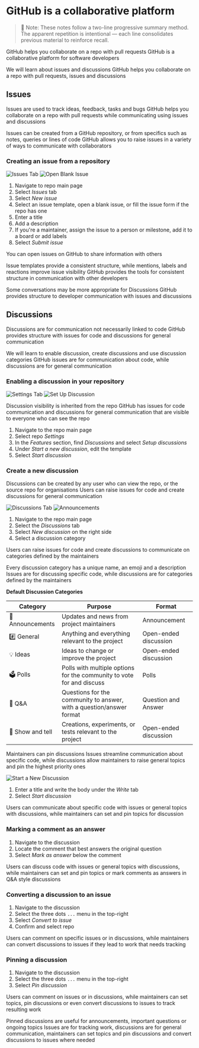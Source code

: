 # GitHub is a collaborative platform

> 📘 Note: These notes follow a two-line progressive summary method.  
> The apparent repetition is intentional — each line consolidates previous material to reinforce recall.

GitHub helps you collaborate on a repo with pull requests
GitHub is a collaborative platform for software developers

We will learn about issues and discussions
GitHub helps you collaborate on a repo with pull requests, issues and discussions

## Issues

Issues are used to track ideas, feedback, tasks and bugs
GitHub helps you collaborate on a repo with pull requests while communicating using issues and discussions

Issues can be created from a GitHub repository, or from specifics such as notes, queries or lines of code
GitHub allows you to raise issues in a variety of ways to communicate with collaborators

### Creating an issue from a repository

![Issues Tab](https://learn.microsoft.com/en-us/training/github/introduction-to-github/media/issues-tab.png)
![Open Blank Issue](https://learn.microsoft.com/en-us/training/github/introduction-to-github/media/open-a-blank-issue.png)

1. Navigate to repo main page
2. Select *Issues* tab
3. Select *New issue*
4. Select an issue template, open a blank issue, or fill the issue form if the repo has one
5. Enter a title
6. Add a description
7. If you're a maintainer, assign the issue to a person or milestone, add it to a board or add labels
8. Select *Submit issue*

You can open issues on GitHub to share information with others

Issue templates provide a consistent structure, while mentions, labels and reactions improve issue visibility
GitHub provides the tools for consistent structure in communication with other developers

Some conversations may be more appropriate for Discussions
GitHub provides structure to developer communication with issues and discussions

## Discussions

Discussions are for communication not necessarily linked to code
GitHub provides structure with issues for code and discussions for general communication

We will learn to enable discussion, create discussions and use discussion categories
GitHub issues are for communication about code, while discussions are for general communication

### Enabling a discussion in your repository

![Settings Tab](https://learn.microsoft.com/en-us/training/github/introduction-to-github/media/settings-tab.png)
![Set Up Discussion](https://learn.microsoft.com/en-us/training/github/introduction-to-github/media/set-up-discussion.png)

Discussion visibility is inherited from the repo
GitHub has issues for code communication and discussions for general communication that are visible to everyone who can see the repo

1. Navigate to the repo main page
2. Select repo *Settings*
3. In the *Features* section, find *Discussions* and select *Setup discussions*
4. Under *Start a new discussion*, edit the template
5. Select *Start discussion*

### Create a new discussion

Discussions can be created by any user who can view the repo, or the source repo for organisations
Users can raise issues for code and create discussions for general communication

![Discussions Tab](https://learn.microsoft.com/en-us/training/github/introduction-to-github/media/discussions-tab.png)
![Announcements](https://learn.microsoft.com/en-us/training/github/introduction-to-github/media/announcements.png)

1. Navigate to the repo main page
2. Select the *Discussions* tab
3. Select *New discussion* on the right side
4. Select a discussion category

Users can raise issues for code and create discussions to communicate on categories defined by the maintainers

Every discussion category has a unique name, an emoji and a description
Issues are for discussing specific code, while discussions are for categories defined by the maintainers

**Default Discussion Categories**

| Category         | Purpose                                                               | Format                |
| ---------------- | --------------------------------------------------------------------- | --------------------- |
| 📣 Announcements | Updates and news from project maintainers                             | Announcement          |
| #️⃣ General        | Anything and everything relevant to the project                       | Open-ended discussion |
| 💡 Ideas         | Ideas to change or improve the project                                | Open-ended discussion |
| 🗳️ Polls         | Polls with multiple options for the community to vote for and discuss | Polls                 |
| 🙏 Q&A           | Questions for the community to answer, with a question/answer format  | Question and Answer   |
| 🙌 Show and tell | Creations, experiments, or tests relevant to the project              | Open-ended discussion |

Maintainers can pin discussions
Issues streamline communication about specific code, while discussions allow maintainers to raise general topics and pin the highest priority ones

![Start a New Discussion](https://learn.microsoft.com/en-us/training/github/introduction-to-github/media/start-a-new-discussion.png)

1. Enter a title and write the body under the *Write* tab
2. Select *Start discussion*

Users can communicate about specific code with issues or general topics with discussions, while maintainers can set and pin topics for discussion

### Marking a comment as an answer

1. Navigate to the discussion
2. Locate the comment that best answers the original question
3. Select *Mark as answer* below the comment

Users can discuss code with issues or general topics with discussions, while maintainers can set and pin topics or mark comments as answers in Q&A style discussions

### Converting a discussion to an issue

1. Navigate to the discussion
2. Select the three dots `...` menu in the top-right
3. Select *Convert to issue*
4. Confirm and select repo

Users can comment on specific issues or in discussions, while maintainers can convert discussions to issues if they lead to work that needs tracking

### Pinning a discussion

1. Navigate to the discussion
2. Select the three dots `...` menu in the top-right
3. Select *Pin discussion*

Users can comment on issues or in discussions, while maintainers can set topics, pin discussions or even convert discussions to issues to track resulting work

Pinned discussions are useful for announcements, important questions or ongoing topics
Issues are for tracking work, discussions are for general communication, maintainers can set topics and pin discussions and convert discussions to issues where needed
